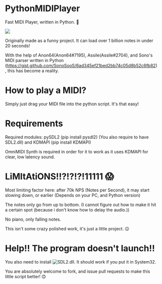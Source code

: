 # PythonMIDIPlayer
Fast MIDI Player, written in Python. 🐇

![](https://github.com/LexonBlackzz/PythonMIDIPlayer/blob/main/Example.gif)

Originally made as a funny project. It can load over 1 billion notes in under 20 seconds!

With the help of Anon64(Anon64#7195), Assile(Assile#2704), and Sono's MIDI parser written in Python (https://gist.github.com/SonoSooS/6ad345ef21bed2bb74c05d8b52c6fb82), this has become a reality.

# How to play a MIDI?

Simply just drag your MIDI file into the python script. It's that easy!

# Requirements

Required modules:
pySDL2 (pip install pysdl2) (You also require to have SDL2.dll) and KDMAPI (pip install KDMAPI)

OmniMIDI Synth is required in order for it to work as it uses KDMAPI for clear, low latency sound.

# LiMItAtiONS!!?!?!?!11111 😱

Most limiting factor here: after 70k NPS (Notes per Second), it may start slowing down, or earlier (Depends on your PC, and Python version)

The notes only go from up to bottom. (I cannot figure out how to make it hit a certain spot (because i don't know how to delay the audio.))

No piano, only falling notes.


This isn't some crazy polished work, it's just a little project. 😉

# Help!! The program doesn't launch!!

You also need to install ![SDL2.dll.](https://github.com/libsdl-org/SDL/releases/tag/release-2.26.2) It should work if you put it in System32.

You are absolutely welcome to fork, and issue pull requests to make this little script better! 😊
